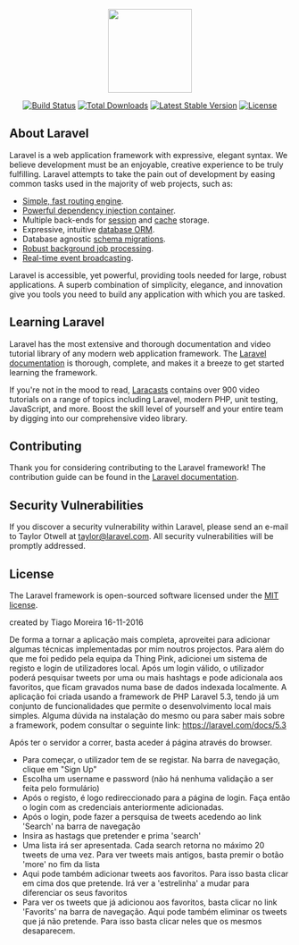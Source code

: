 <p align="center"><a href="https://laravel.com" target="_blank"><img width="150"src="https://laravel.com/laravel.png"></a></p>

<p align="center">
<a href="https://travis-ci.org/laravel/framework"><img src="https://travis-ci.org/laravel/framework.svg" alt="Build Status"></a>
<a href="https://packagist.org/packages/laravel/framework"><img src="https://poser.pugx.org/laravel/framework/d/total.svg" alt="Total Downloads"></a>
<a href="https://packagist.org/packages/laravel/framework"><img src="https://poser.pugx.org/laravel/framework/v/stable.svg" alt="Latest Stable Version"></a>
<a href="https://packagist.org/packages/laravel/framework"><img src="https://poser.pugx.org/laravel/framework/license.svg" alt="License"></a>
</p>

## About Laravel

Laravel is a web application framework with expressive, elegant syntax. We believe development must be an enjoyable, creative experience to be truly fulfilling. Laravel attempts to take the pain out of development by easing common tasks used in the majority of web projects, such as:

- [Simple, fast routing engine](https://laravel.com/docs/routing).
- [Powerful dependency injection container](https://laravel.com/docs/container).
- Multiple back-ends for [session](https://laravel.com/docs/session) and [cache](https://laravel.com/docs/cache) storage.
- Expressive, intuitive [database ORM](https://laravel.com/docs/eloquent).
- Database agnostic [schema migrations](https://laravel.com/docs/migrations).
- [Robust background job processing](https://laravel.com/docs/queues).
- [Real-time event broadcasting](https://laravel.com/docs/broadcasting).

Laravel is accessible, yet powerful, providing tools needed for large, robust applications. A superb combination of simplicity, elegance, and innovation give you tools you need to build any application with which you are tasked.

## Learning Laravel

Laravel has the most extensive and thorough documentation and video tutorial library of any modern web application framework. The [Laravel documentation](https://laravel.com/docs) is thorough, complete, and makes it a breeze to get started learning the framework.

If you're not in the mood to read, [Laracasts](https://laracasts.com) contains over 900 video tutorials on a range of topics including Laravel, modern PHP, unit testing, JavaScript, and more. Boost the skill level of yourself and your entire team by digging into our comprehensive video library.

## Contributing

Thank you for considering contributing to the Laravel framework! The contribution guide can be found in the [Laravel documentation](http://laravel.com/docs/contributions).

## Security Vulnerabilities

If you discover a security vulnerability within Laravel, please send an e-mail to Taylor Otwell at taylor@laravel.com. All security vulnerabilities will be promptly addressed.

## License

The Laravel framework is open-sourced software licensed under the [MIT license](http://opensource.org/licenses/MIT).



created by Tiago Moreira
16-11-2016

De forma a tornar a aplicação mais completa, aproveitei para adicionar algumas técnicas implementadas por mim noutros projectos.
Para além do que me foi pedido pela equipa da Thing Pink, adicionei um sistema de registo e login de utilizadores local. Após um
login válido, o utilizador poderá pesquisar tweets por uma ou mais hashtags e pode adicionala aos favoritos, que ficam gravados numa
base de dados indexada localmente.
A aplicação foi criada usando a framework de PHP Laravel 5.3, tendo já um conjunto de funcionalidades que permite o desenvolvimento local
mais simples. Alguma dúvida na instalação do mesmo ou para saber mais sobre a framework, podem consultar o seguinte link: https://laravel.com/docs/5.3


Após ter o servidor a correr, basta aceder á página através do browser.
- Para começar, o utilizador tem de se registar. Na barra de navegação, clique em "Sign Up"
- Escolha um username e password (não há nenhuma validação a ser feita pelo formulário)
- Após o registo, é logo redireccionado para a página de login. Faça então o login com as credenciais anteriormente adicionadas.
- Após o login, pode fazer a persquisa de tweets acedendo ao link 'Search' na barra de navegação
- Insira as hastags que pretender e prima 'search'
- Uma lista irá ser apresentada. Cada search retorna no máximo 20 tweets de uma vez. Para ver tweets mais antigos, basta premir o botão 'more'
  no fim da lista
- Aqui pode também adicionar tweets aos favoritos. Para isso basta clicar em cima dos que pretende. Irá ver a 'estrelinha' a mudar para diferenciar os
  seus favoritos
- Para ver os tweets que já adicionou aos favoritos, basta clicar no link 'Favorits' na barra de navegação. Aqui pode também eliminar os tweets
  que já não pretende. Para isso basta clicar neles que os mesmos desaparecem.
